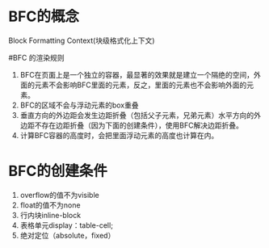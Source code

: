 # BFC的概念
Block Formatting Context(块级格式化上下文)

#BFC 的渲染规则
1. BFC在页面上是一个独立的容器，最显著的效果就是建立一个隔绝的空间，外面的元素不会影响BFC里面的元素，反之，里面的元素也不会影响外面的元素。
2. BFC的区域不会与浮动元素的box重叠
3. 垂直方向的外边距会发生边距折叠（包括父子元素，兄弟元素）水平方向的外边距不存在边距折叠（因为下面的创建条件），使用BFC解决边距折叠。
4. 计算BFC容器的高度时，会把里面浮动元素的高度也计算在内。

# BFC的创建条件
1. overflow的值不为visible
2. float的值不为none
3. 行内块inline-block
4. 表格单元display：table-cell;
5. 绝对定位（absolute，fixed）
